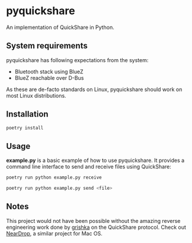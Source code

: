 # pyquickshare

An implementation of QuickShare in Python.

## System requirements

pyquickshare has following expectations from the system:
- Bluetooth stack using BlueZ
- BlueZ reachable over D-Bus

As these are de-facto standards on Linux, pyquickshare should work on most Linux distributions.

## Installation

```bash
poetry install
```

## Usage

**example.py** is a basic example of how to use pyquickshare.
It provides a command line interface to send and receive files using QuickShare:

```bash
poetry run python example.py receive
```

```bash
poetry run python example.py send <file>
```


## Notes

This project would not have been possible without the amazing reverse engineering work done by [grishka](https://github.com/grishka/) on the QuickShare protocol. Check out [NearDrop](https://github.com/grishka/NearDrop/), a similar project for Mac OS.